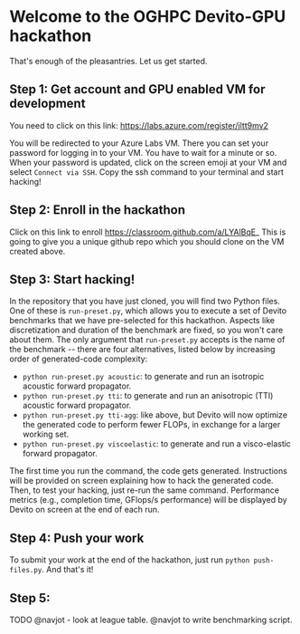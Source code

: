 # Welcome to the OGHPC Devito-GPU hackathon


That's enough of the pleasantries. Let us get started.

## Step 1: Get account and GPU enabled VM for development
You need to click on this link:
https://labs.azure.com/register/jltt9mv2

You will be redirected to your Azure Labs VM.
There you can set your password for logging in to your VM.
You have to wait for a minute or so.
When your password is updated, click on the screen emoji at your VM and select
`Connect via SSH`. Copy the ssh command to your terminal
and start hacking!

## Step 2: Enroll in the hackathon
Click on this link to enroll
https://classroom.github.com/a/LYAlBqE_
This is going to give you a unique github repo which you should clone on the VM created above.

## Step 3: Start hacking!
In the repository that you have just cloned, you will find two Python files.
One of these is `run-preset.py`, which allows you to execute a set of Devito
benchmarks that we have pre-selected for this hackathon. Aspects like
discretization and duration of the benchmark are fixed, so you won't care about
them. The only argument that `run-preset.py` accepts is the name of the
benchmark -- there are four alternatives, listed below by increasing order of
generated-code complexity:

* `python run-preset.py acoustic`: to generate and run an isotropic acoustic
  forward propagator.
* `python run-preset.py tti`: to generate and run an anisotropic (TTI) acoustic
  forward propagator.
* `python run-preset.py tti-agg`: like above, but Devito will now optimize the
  generated code to perform fewer FLOPs, in exchange for a larger working set.
* `python run-preset.py viscoelastic`: to generate and run a visco-elastic
  forward propagator.

The first time you run the command, the code gets generated. Instructions will
be provided on screen explaining how to hack the generated code. Then, to test
your hacking, just re-run the same command. Performance metrics (e.g.,
completion time, GFlops/s performance) will be displayed by Devito on screen at
the end of each run.

## Step 4: Push your work
To submit your work at the end of the hackathon, just run `python
push-files.py`.  And that's it!

## Step 5:
TODO @navjot - look at league table. @navjot to write benchmarking script.
